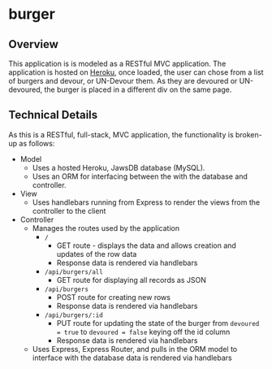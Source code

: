 # burger

## Overview
This application is is modeled as a RESTful MVC application. The application is hosted on [Heroku](https://burger-app-bc.herokuapp.com/), once loaded, the user can chose from a list of burgers and devour, or UN-Devour them. As they are devoured or UN-devoured, the burger is placed in a different div on the same page.

## Technical Details
As this is a RESTful, full-stack, MVC application, the functionality is broken-up as follows:
- Model 
    - Uses a hosted Heroku, JawsDB database (MySQL).
    - Uses an ORM for interfacing between the with the database and controller.
- View
    - Uses handlebars running from Express to render the views from the controller to the client
- Controller
    - Manages the routes used by the application
        - `/`
            - GET route - displays the data and allows creation and updates of the row data
            - Response data is rendered via handlebars
        - `/api/burgers/all`
            - GET route for displaying all records as JSON
        - `/api/burgers`
            - POST route for creating new rows
            -  Response data is rendered via handlebars
        - `/api/burgers/:id`
            - PUT route for updating the state of the burger from `devoured = true` to `devoured = false` keying off the id column
            - Response data is rendered via handlebars
    -  Uses Express, Express Router, and pulls in the ORM model to interface with the database data is rendered via handlebars
